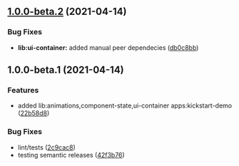 ## [1.0.0-beta.2](https://github.com/ngx-ks/ngx-ks/compare/ui-container-v1.0.0-beta.1...ui-container-v1.0.0-beta.2) (2021-04-14)


### Bug Fixes

* **lib:ui-container:** added manual peer dependecies ([db0c8bb](https://github.com/ngx-ks/ngx-ks/commit/db0c8bba60d28f4a236da773d5b886d8a0edb16a))

## 1.0.0-beta.1 (2021-04-14)


### Features

* added lib:animations,component-state,ui-container apps:kickstart-demo ([22b58d8](https://github.com/ngx-ks/ngx-ks/commit/22b58d863401db8cb01d8a3316b4509e8004456e))


### Bug Fixes

* lint/tests ([2c9cac8](https://github.com/ngx-ks/ngx-ks/commit/2c9cac86f3d844ee6b72845d76f4cb203dd8b35e))
* testing semantic releases ([42f3b76](https://github.com/ngx-ks/ngx-ks/commit/42f3b7643cd44db1de935b1e42b6280eb9cd42f0))
